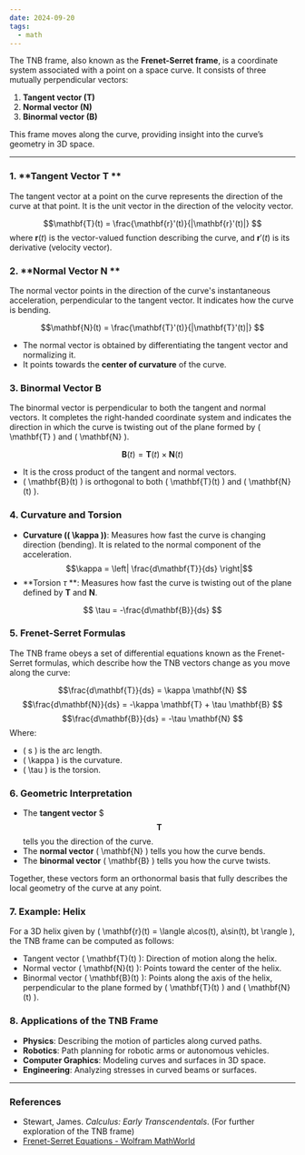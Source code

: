 ```yaml
---
date: 2024-09-20
tags:
  - math
---
```


The TNB frame, also known as the **Frenet-Serret frame**, is a coordinate system associated with a point on a space curve. It consists of three mutually perpendicular vectors:
1. **Tangent vector (T)**
2. **Normal vector (N)**
3. **Binormal vector (B)**

This frame moves along the curve, providing insight into the curve’s geometry in 3D space.

---

### 1. **Tangent Vector  $\mathbf{T}$ **

The tangent vector at a point on the curve represents the direction of the curve at that point. It is the unit vector in the direction of the velocity vector.

$$\mathbf{T}(t) = \frac{\mathbf{r}'(t)}{|\mathbf{r}'(t)|}
$$
where $\mathbf{r}(t)$ is the vector-valued function describing the curve, and $\mathbf{r}'(t)$ is its derivative (velocity vector).

### 2. **Normal Vector  $\mathbf{N}$ **

The normal vector points in the direction of the curve's instantaneous acceleration, perpendicular to the tangent vector. It indicates how the curve is bending.

$$\mathbf{N}(t) = \frac{\mathbf{T}'(t)}{|\mathbf{T}'(t)|}
$$
- The normal vector is obtained by differentiating the tangent vector and normalizing it.
- It points towards the **center of curvature** of the curve.

### 3. **Binormal Vector  $\mathbf{B}$**

The binormal vector is perpendicular to both the tangent and normal vectors. It completes the right-handed coordinate system and indicates the direction in which the curve is twisting out of the plane formed by \( \mathbf{T} \) and \( \mathbf{N} \).

$$\mathbf{B}(t) = \mathbf{T}(t) \times \mathbf{N}(t)
$$
- It is the cross product of the tangent and normal vectors.
- \( \mathbf{B}(t) \) is orthogonal to both \( \mathbf{T}(t) \) and \( \mathbf{N}(t) \).

### 4. **Curvature and Torsion**

- **Curvature (\( \kappa \))**: Measures how fast the curve is changing direction (bending). It is related to the normal component of the acceleration.
  $$\kappa = \left| \frac{d\mathbf{T}}{ds} \right|$$
- **Torsion $\tau$ **: Measures how fast the curve is twisting out of the plane defined by $\mathbf{T}$ and $\mathbf{N}$.

$$  \tau = -\frac{d\mathbf{B}}{ds}
$$
### 5. **Frenet-Serret Formulas**

The TNB frame obeys a set of differential equations known as the Frenet-Serret formulas, which describe how the TNB vectors change as you move along the curve:

$$\frac{d\mathbf{T}}{ds} = \kappa \mathbf{N}
$$
$$\frac{d\mathbf{N}}{ds} = -\kappa \mathbf{T} + \tau \mathbf{B}
$$
$$\frac{d\mathbf{B}}{ds} = -\tau \mathbf{N}
$$
Where:
- \( s \) is the arc length.
- \( \kappa \) is the curvature.
- \( \tau \) is the torsion.

### 6. **Geometric Interpretation**

- The **tangent vector** $$$ \mathbf{T}$$  tells you the direction of the curve.
- The **normal vector** \( \mathbf{N} \) tells you how the curve bends.
- The **binormal vector** \( \mathbf{B} \) tells you how the curve twists.

Together, these vectors form an orthonormal basis that fully describes the local geometry of the curve at any point.

### 7. **Example: Helix**

For a 3D helix given by \( \mathbf{r}(t) = \langle a\cos(t), a\sin(t), bt \rangle \), the TNB frame can be computed as follows:
- Tangent vector \( \mathbf{T}(t) \): Direction of motion along the helix.
- Normal vector \( \mathbf{N}(t) \): Points toward the center of the helix.
- Binormal vector \( \mathbf{B}(t) \): Points along the axis of the helix, perpendicular to the plane formed by \( \mathbf{T}(t) \) and \( \mathbf{N}(t) \).

### 8. **Applications of the TNB Frame**

- **Physics**: Describing the motion of particles along curved paths.
- **Robotics**: Path planning for robotic arms or autonomous vehicles.
- **Computer Graphics**: Modeling curves and surfaces in 3D space.
- **Engineering**: Analyzing stresses in curved beams or surfaces.

---

### References
- Stewart, James. *Calculus: Early Transcendentals*. (For further exploration of the TNB frame)
- [Frenet-Serret Equations - Wolfram MathWorld](https://mathworld.wolfram.com/Frenet-SerretFormulas.html)